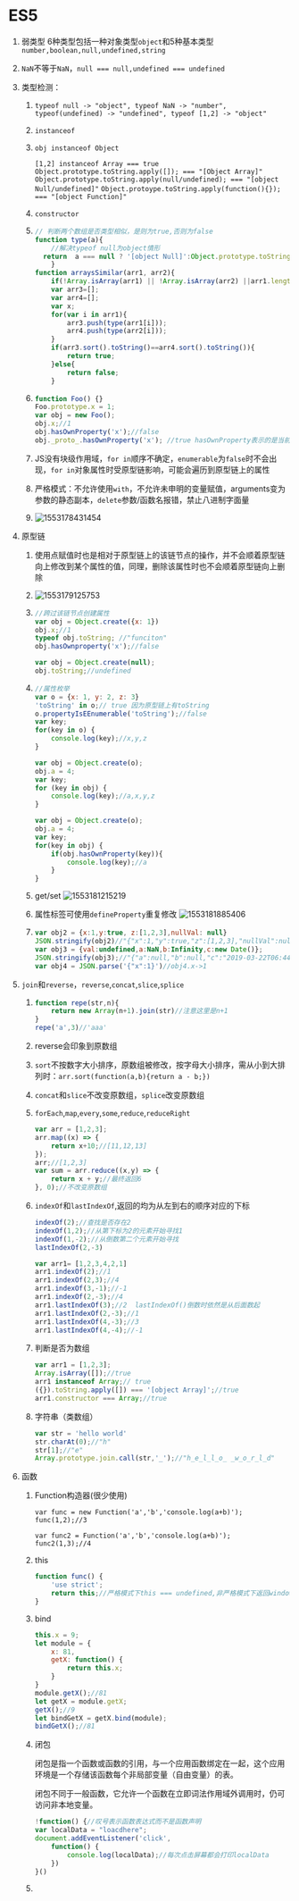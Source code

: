 # ES5

1. 弱类型  6种类型包括一种对象类型`object`和5种基本类型`number,boolean,null,undefined,string`

2. `NaN`不等于`NaN`，`null === null,undefined === undefined`

3. 类型检测：

   1. `typeof null -> "object", typeof NaN -> "number", typeof(undefined) -> "undefined", typeof [1,2] -> "object"`

   2. `instanceof`

   3. `obj instanceof Object` 

      `[1,2] instanceof Array === true`
      `Object.prototype.toString.apply([]); === "[Object Array]"`
      `Object.prototype.toString.apply(null/undefined); === "[object Null/undefined]"`
      `Object.protoype.toString.apply(function(){}); === "[object Function]"`

   4. `constructor`

   5. ```javascript
      // 判断两个数组是否类型相似，是则为true,否则为false
      function type(a){
          //解决typeof null为object情形
      	return  a === null ? '[object Null]':Object.prototype.toString.apply(a);
          }
      function arraysSimilar(arr1, arr2){
          if(!Array.isArray(arr1) || !Array.isArray(arr2) ||arr1.length!=arr2.length){return false;}
          var arr3=[];
          var arr4=[];
          var x;
          for(var i in arr1){
              arr3.push(type(arr1[i]));
              arr4.push(type(arr2[i]));
          }
          if(arr3.sort().toString()==arr4.sort().toString()){
              return true;
          }else{
              return false;
          }
      ```

   6. ```javascript
      function Foo() {}
      Foo.prototype.x = 1;
      var obj = new Foo();
      obj.x;//1
      obj.hasOwnProperty('x');//false
      obj._proto_.hasOwnProperty('x'); //true hasOwnProperty表示的是当前链节点是否含有该属性
      ```

   7. JS没有块级作用域，`for in`顺序不确定，`enumerable`为`false`时不会出现，`for in`对象属性时受原型链影响，可能会遍历到原型链上的属性

   8. 严格模式：不允许使用`with`，不允许未申明的变量赋值，arguments变为参数的静态副本，`delete`参数/函数名报错，禁止八进制字面量

   9. ![1553178431454](C:\Users\Administrator\AppData\Roaming\Typora\typora-user-images\1553178431454.png)

4. 原型链

   1. 使用点赋值时也是相对于原型链上的该链节点的操作，并不会顺着原型链向上修改到某个属性的值，同理，删除该属性时也不会顺着原型链向上删除

   2. ![1553179125753](C:\Users\Administrator\AppData\Roaming\Typora\typora-user-images\1553179125753.png)

   3. ```javascript
      //跨过该链节点创建属性
      var obj = Object.create({x: 1})
      obj.x;//1
      typeof obj.toString; //"funciton"
      obj.hasOwnproperty('x');//false
      
      var obj = Object.create(null);
      obj.toString;//undefined
      ```

   4. ```js
      //属性枚举
      var o = {x: 1, y: 2, z: 3}
      'toString' in o;// true 因为原型链上有toString
      o.propertyIsEEnumerable('toString');//false
      var key;
      for(key in o) {
          console.log(key);//x,y,z
      }
      
      var obj = Object.create(o);
      obj.a = 4;
      var key;
      for (key in obj) {
          console.log(key);//a,x,y,z
      }
      
      var obj = Object.create(o);
      obj.a = 4;
      var key;
      for(key in obj) {
          if(obj.hasOwnProperty(key)){
              console.log(key);//a
          }
      }
      ```

   5. get/set
      ![1553181215219](C:\Users\Administrator\AppData\Roaming\Typora\typora-user-images\1553181215219.png)

   6. 属性标签可使用`defineProperty`重复修改
      ![1553181885406](C:\Users\Administrator\AppData\Roaming\Typora\typora-user-images\1553181885406.png)

   7. ```js
      var obj2 = {x:1,y:true, z:[1,2,3],nullVal: null}
      JSON.stringify(obj2)//"{"x":1,"y":true,"z":[1,2,3],"nullVal":null}"
      var obj3 = {val:undefined,a:NaN,b:Infinity,c:new Date()};
      JSON.stringify(obj3);//"{"a":null,"b":null,"c":"2019-03-22T06:44:45.102Z"}"
      var obj4 = JSON.parse('{"x":1}')//obj4.x->1
      ```

5. `join`和`reverse`，`reverse`,`concat`,`slice`,`splice`

   1. ```js
      function repe(str,n){
          return new Array(n+1).join(str)//注意这里是n+1
      }
      repe('a',3)//'aaa'
      ```

   2. reverse会印象到原数组

   3. `sort`不按数字大小排序，原数组被修改，按字母大小排序，需从小到大排列时：`arr.sort(function(a,b){return a - b;})`

   4. `concat`和`slice`不改变原数组，`splice`改变原数组

   5. `forEach`,`map`,`every`,`some`,`reduce`,`reduceRight`

      ```js
      var arr = [1,2,3];
      arr.map((x) => {
          return x+10;//[11,12,13]
      });
      arr;//[1,2,3]
      var sum = arr.reduce((x,y) => {
          return x + y;//最终返回6
      }, 0);//不改变原数组
      ```

   6. `indexOf`和`lastIndexOf`,返回的均为从左到右的顺序对应的下标

      ```js
      indexOf(2);//查找是否存在2
      indexOf(1,2);//从第下标为2的元素开始寻找1
      indexOf(1,-2);//从倒数第二个元素开始寻找
      lastIndexOf(2,-3)
      
      var arr1= [1,2,3,4,2,1]
      arr1.indexOf(2);//1
      arr1.indexOf(2,3);//4
      arr1.indexOf(3,-1);//-1
      arr1.indexOf(2,-3);//4
      arr1.lastIndexOf(3);//2  lastIndexOf()倒数时依然是从后面数起
      arr1.lastIndexOf(2,-3);//1
      arr1.lastIndexOf(4,-3);//3
      arr1.lastIndexOf(4,-4);//-1
      ```

   7. 判断是否为数组

      ```js
      var arr1 = [1,2,3];
      Array.isArray([]);//true
      arr1 instanceof Array;// true
      ({}).toString.apply([]) === '[object Array]';//true
      arr1.constructor === Array;//true
      ```

   8. 字符串（类数组）

      ```js
      var str = 'hello world'
      str.charAt(0);//"h"
      str[1];//"e"
      Array.prototype.join.call(str,'_');//"h_e_l_l_o_ _w_o_r_l_d"
      ```

6. 函数

   1. Function构造器(很少使用)

      ```
      var func = new Function('a','b','console.log(a+b)');
      func(1,2);//3
      
      var func2 = Function('a','b','console.log(a+b)');
      func2(1,3);//4
      ```

   2. this

      ```js
      function func() {
          'use strict';
          return this;//严格模式下this === undefined,非严格模式下返回window
      }
      ```

   3. bind

      ```js
      this.x = 9;
      let module = {
          x: 81,
          getX: function() {
              return this.x;
          }
      }
      module.getX();//81
      let getX = module.getX;
      getX();//9
      let bindGetX = getX.bind(module);
      bindGetX();//81
      ```

   4. 闭包

      闭包是指一个函数或函数的引用，与一个应用函数绑定在一起，这个应用环境是一个存储该函数每个非局部变量（自由变量）的表。

      闭包不同于一般函数，它允许一个函数在立即词法作用域外调用时，仍可访问非本地变量。

      ```js
      !function() {//叹号表示函数表达式而不是函数声明
      var localData = "loacdhere";
      document.addEventListener('click',
          function() {
              console.log(localData);//每次点击屏幕都会打印localData
          })
      }()
      ```

   5. 

